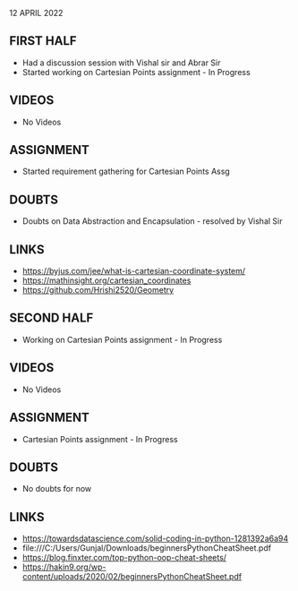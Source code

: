 12 APRIL 2022

## FIRST HALF

- Had a discussion session with Vishal sir and Abrar Sir
- Started working on Cartesian Points assignment - In Progress

## VIDEOS

- No Videos

## ASSIGNMENT

- Started requirement gathering for Cartesian Points Assg

## DOUBTS 

- Doubts on Data Abstraction and Encapsulation - resolved by Vishal Sir

## LINKS

- https://byjus.com/jee/what-is-cartesian-coordinate-system/
- https://mathinsight.org/cartesian_coordinates
- https://github.com/Hrishi2520/Geometry

## SECOND HALF

- Working on Cartesian Points assignment - In Progress

## VIDEOS

- No Videos

## ASSIGNMENT

- Cartesian Points assignment - In Progress

## DOUBTS

- No doubts for now

## LINKS

- https://towardsdatascience.com/solid-coding-in-python-1281392a6a94
- file:///C:/Users/Gunjal/Downloads/beginnersPythonCheatSheet.pdf
- https://blog.finxter.com/top-python-oop-cheat-sheets/
- https://hakin9.org/wp-content/uploads/2020/02/beginnersPythonCheatSheet.pdf